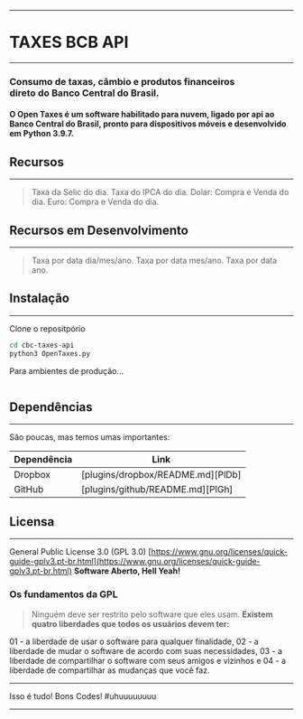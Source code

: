 ___
# TAXES BCB API
___
### Consumo de taxas, câmbio e produtos financeiros <br> direto do Banco Central do Brasil.

#### O Open Taxes é um software habilitado para nuvem, ligado por api ao Banco Central do Brasil, pronto para dispositivos móveis e desenvolvido em Python 3.9.7.

## Recursos
___
> Taxa da Selic do dia.
> Taxa do IPCA do dia.
> Dolar: Compra e Venda do dia.
> Euro: Compra e Venda do dia.


## Recursos em Desenvolvimento
___
> Taxa por data dia/mes/ano.
> Taxa por data mes/ano.
> Taxa por data ano.


## Instalação
___
Clone o repositpório

```sh
cd cbc-taxes-api
python3 OpenTaxes.py 
```

Para ambientes de produção...

```sh

```

## Dependências
___
São poucas, mas temos umas importantes:

| Dependência | Link |
| ------ | ------ |
| Dropbox | [plugins/dropbox/README.md][PlDb] |
| GitHub | [plugins/github/README.md][PlGh] |


## Licensa
___
General Public License 3.0 (GPL 3.0)
[https://www.gnu.org/licenses/quick-guide-gplv3.pt-br.html](https://www.gnu.org/licenses/quick-guide-gplv3.pt-br.html)
**Software Aberto, Hell Yeah!**

### Os fundamentos da GPL

> Ninguém deve ser restrito pelo software que eles usam. 
> **Existem quatro liberdades que todos os usuários devem ter:**

01 - a liberdade de usar o software para qualquer finalidade,
02 - a liberdade de mudar o software de acordo com suas necessidades,
03 - a liberdade de compartilhar o software com seus amigos e vizinhos e
04 - a liberdade de compartilhar as mudanças que você faz.
___
Isso é tudo! 
Bons Codes! #uhuuuuuuuu
___